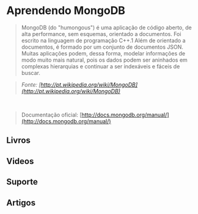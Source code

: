 # Aprendendo MongoDB

> MongoDB (do "humongous") é uma aplicação de código aberto, de alta performance, sem esquemas, orientado a documentos. Foi escrito na linguagem de programação C++.1 Além de orientado a documentos, é formado por um conjunto de documentos JSON. Muitas aplicações podem, dessa forma, modelar informações de modo muito mais natural, pois os dados podem ser aninhados em complexas hierarquias e continuar a ser indexáveis e fáceis de buscar.

> *Fonte: [http://pt.wikipedia.org/wiki/MongoDB](http://pt.wikipedia.org/wiki/MongoDB)*

<br>

> Documentação oficial: [http://docs.mongodb.org/manual/](http://docs.mongodb.org/manual/)

## Livros

## Videos

## Suporte

## Artigos
